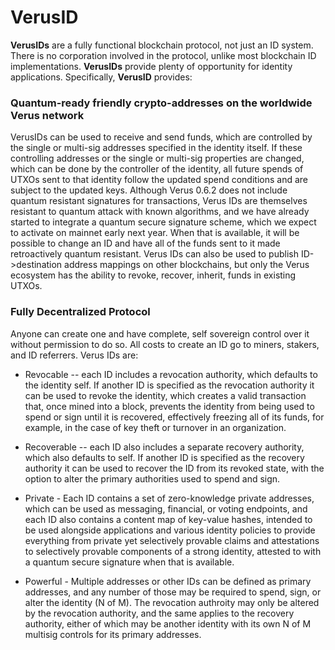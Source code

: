 # VerusID

**VerusIDs** are a fully functional blockchain protocol, not just an ID system. There is no corporation involved in the protocol, unlike most blockchain ID implementations. **VerusIDs** provide plenty of opportunity for identity applications. Specifically, **VerusID** provides:

### Quantum-ready friendly crypto-addresses on the worldwide Verus network
VerusIDs can be used to receive and send funds, which are controlled by the single or multi-sig addresses specified in the identity itself. If these controlling addresses or the single or multi-sig properties are changed, which can be done by the controller of the identity, all future spends of UTXOs sent to that identity follow the updated spend conditions and are subject to the updated keys. Although Verus 0.6.2 does not include quantum resistant signatures for transactions, Verus IDs are themselves resistant to quantum attack with known algorithms, and we have already started to integrate a quantum secure signature scheme, which we expect to activate on mainnet early next year. When that is available, it will be possible to change an ID and have all of the funds sent to it made retroactively quantum resistant. Verus IDs can also be used to publish ID->destination address mappings on other blockchains, but only the Verus ecosystem has the ability to revoke, recover, inherit, funds in existing UTXOs.

### Fully Decentralized Protocol
Anyone can create one and have complete, self sovereign control over it without permission to do so. All costs to create an ID go to miners, stakers, and ID referrers. Verus IDs are:

* Revocable -- each ID includes a revocation authority, which defaults to the identity self. If another ID is specified as the revocation authority it can be used to revoke the identity, which creates a valid transaction that, once mined into a block, prevents the identity from being used to spend or sign until it is recovered, effectively freezing all of its funds, for example, in the case of key theft or turnover in an organization.

* Recoverable -- each ID also includes a separate recovery authority, which also defaults to self. If another ID is specified as the recovery authority it can be used to recover the ID from its revoked state, with the option to alter the primary authorities used to spend and sign.

* Private - Each ID contains a set of zero-knowledge private addresses, which can be used as messaging, financial, or voting endpoints, and each ID also contains a content map of key-value hashes, intended to be used alongside applications and various identity policies to provide everything from private yet selectively provable claims and attestations to selectively provable components of a strong identity, attested to with a quantum secure signature when that is available.

* Powerful - Multiple addresses or other IDs can be defined as primary addresses, and any number of those may be required to spend, sign, or alter the identity (N of M). The revocation authroity may only be altered by the revocation authority, and the same applies to the recovery authority, either of which may be another identity with its own N of M multisig controls for its primary addresses.
